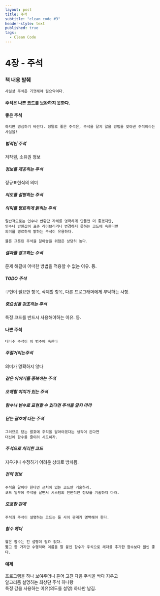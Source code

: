 ```yaml
---
layout: post
title: 주석 
subtitle: "clean code #3"
header-style: text
published: true
tags:
  - Clean Code
---
```


# 4장 - 주석 

### 책 내용 발췌 

`사실상 주석은 기껏해야 필요악이다.`

#### 주석은 나쁜 코드를 보완하지 못한다. 

#### 좋은 주석

`하지만 명심하기 바란다. 정말로 좋은 주석은, 주석을 달지 않을 방법을 찾아낸 주석이라는 사실을!`

##### 법적인 주석
저작권, 소유권 정보

##### 정보를 제공하는 주석 
정규표현식의 의미 

##### 의도를 설명하는 주석 

##### 의미를 명료하게 밝히는 주석
```
일반적으로는 인수나 반환값 자체를 명확하게 만들면 더 좋곘지만, 
인수나 반환값이 표준 라이브러리나 변경하지 못하는 코드에 속한다면
의미를 명료하게 밝하는 주석이 유용하다. 
```

```
물론 그릇된 주석을 달아놓을 위험은 상당히 높다. 
```

##### 결과를 경고하는 주석 
문제 해결에 어떠한 방법을 적용할 수 없는 이유. 등.

##### TODO 주석
구현이 필요한 항목, 삭제할 항목, 다른 프로그래머에게 부탁하는 사항. 

##### 중요성을 강조하는 주석
특정 코드를 반드시 사용해야하는 이유. 등.

#### 나쁜 주석
`대다수 주석이 이 범주에 속한다`

##### 주절거리는주석 
의미가 명확하지 않다 

##### 같은 이야기를 중복하는 주석
##### 오해할 여지가 있는 주석 
##### 함수나 변수로 표현할 수 있다면 주석을 달지 마라 
##### 닫는 괄호에 다는 주석
```
그러므로 닫는 괄호에 주석을 달아야겠다는 생각이 든다면
대신에 함수를 줄이려 시도하자. 
```
##### 주석으로 처리한 코드 
지우거나 수정하기 어려운 상태로 방치됨.

##### 전역 정보
```
주석을 달아야 한다면 근처에 있는 코드만 기술하라. 
코드 일부에 주석을 달면서 시스템의 전반적인 정보를 기술하지 마라. 
```
##### 모호한 관계
```
주석과 주석이 설명하는 코드는 둘 사이 관계가 명백해야 한다.
```

##### 함수 헤더
```
짧은 함수는 긴 설명이 필요 없다. 
짧고 한 가지만 수행하며 이름을 잘 붙인 함수가 주석으로 헤더를 추가한 함수보다 훨씬 좋다. 
```

#### 예제
프로그램을 하나 보여주더니 뜯어 고친 다음 주석을 싹다 지우고  
알고리즘 설명하는 최상단 주석 하나랑  
특정 값을 사용하는 이유(의도를 설명) 하나만 남김.  